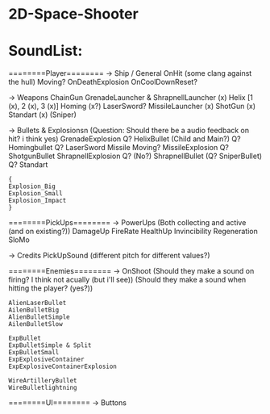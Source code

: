 # 2D-Space-Shooter

# SoundList:

========Player========
-> Ship / General
	OnHit (some clang against the hull)
	Moving?
	OnDeathExplosion
	OnCoolDownReset?

-> Weapons
	ChainGun
	GrenadeLauncher & ShrapnellLauncher (x)
	Helix [1 (x), 2 (x), 3 (x)]
	Homing (x?)
	LaserSword?
	MissileLauncher (x)
	ShotGun (x)
	Standart (x)
	(Sniper)

-> Bullets & Explosionsn (Question: Should there be a audio feedback on hit? i think yes)
	GrenadeExplosion
	Q? HelixBullet (Child and Main?)
	Q? Homingbullet
	Q? LaserSword
	Missile Moving?
	MissileExplosion
	Q? ShotgunBullet
	ShrapnellExplosion
	Q? (No?) ShrapnellBullet
	(Q? SniperBullet)
	Q? Standart

	{
	Explosion_Big
	Explosion_Small
	Explosion_Impact
	}

========PickUps========
-> PowerUps (Both collecting and active (and on existing?))
	DamageUp
	FireRate
	HealthUp
	Invincibility
	Regeneration
	SloMo

-> Credits
	PickUpSound (different pitch for different values?)


========Enemies========
-> OnShoot (Should they make a sound on firing? I think not acually (but i'll see)) 
	   (Should they make a sound when hitting the player? (yes?))

	AlienLaserBullet
	AilenBulletBig
	AlienBulletSimple
	AilenBulletSlow

	ExpBullet
	ExpBulletSimple & Split
	ExpBulletSmall
	ExpExplosiveContainer
	ExpExplosiveContainerExplosion
	
	WireArtilleryBullet
	WireBulletlightning
		

========UI========
-> Buttons



